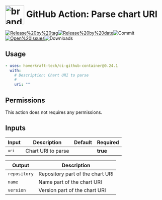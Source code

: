 <!-- start title -->

# <img src=".github/ghadocs/branding.svg" width="60px" align="center" alt="branding<icon:link color:gray-dark>" /> GitHub Action: Parse chart URI

<!-- end title -->
<!--
// jscpd:ignore-start
-->
<!-- markdownlint-disable MD013 -->
<!-- start badges -->

<a href="https%3A%2F%2Fgithub.com%2Fhoverkraft-tech%2Fci-github-container%2Freleases%2Flatest"><img src="https://img.shields.io/github/v/release/hoverkraft-tech/ci-github-container?display_name=tag&sort=semver&logo=github&style=flat-square" alt="Release%20by%20tag" /></a><a href="https%3A%2F%2Fgithub.com%2Fhoverkraft-tech%2Fci-github-container%2Freleases%2Flatest"><img src="https://img.shields.io/github/release-date/hoverkraft-tech/ci-github-container?display_name=tag&sort=semver&logo=github&style=flat-square" alt="Release%20by%20date" /></a><img src="https://img.shields.io/github/last-commit/hoverkraft-tech/ci-github-container?logo=github&style=flat-square" alt="Commit" /><a href="https%3A%2F%2Fgithub.com%2Fhoverkraft-tech%2Fci-github-container%2Fissues"><img src="https://img.shields.io/github/issues/hoverkraft-tech/ci-github-container?logo=github&style=flat-square" alt="Open%20Issues" /></a><img src="https://img.shields.io/github/downloads/hoverkraft-tech/ci-github-container/total?logo=github&style=flat-square" alt="Downloads" />

<!-- end badges -->
<!-- markdownlint-enable MD013 -->
<!--
// jscpd:ignore-end
-->
<!-- end description -->
<!-- start contents -->
<!-- end contents -->

## Usage

<!-- start usage -->

```yaml
- uses: hoverkraft-tech/ci-github-container@0.24.1
  with:
    # Description: Chart URI to parse
    #
    uri: ""
```

<!-- end usage -->

## Permissions

This action does not requires any permissions.

## Inputs

<!-- start inputs -->

| **Input**          | **Description**    | **Default** | **Required** |
| ------------------ | ------------------ | ----------- | ------------ |
| <code>`uri`</code> | Chart URI to parse |             | **true**     |

<!-- end inputs -->
<!-- start outputs -->

| **Output**              | **Description**                  |
| ----------------------- | -------------------------------- |
| <code>repository</code> | Repository part of the chart URI |
| <code>name</code>       | Name part of the chart URI       |
| <code>version</code>    | Version part of the chart URI    |

<!-- end outputs -->
<!-- start [.github/ghadocs/examples/] -->
<!-- end [.github/ghadocs/examples/] -->
